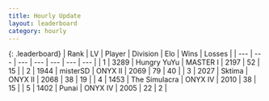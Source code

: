 ```yaml
---
title: Hourly Update
layout: leaderboard
category: hourly
---
```


{: .leaderboard}
| Rank | LV | Player | Division | Elo | Wins | Losses |
| --- | --- | --- | --- | --- | --- | --- |
| <span data-change="0">1</span> | 3289 | <span title="ID: 164871">Hungry YuYu</span> | MASTER I | <span data-change="0">2197</span> | <span data-change="0">52</span> | <span data-change="0">15</span> |
| <span data-change="0">2</span> | 1944 | <span title="ID: 453695">misterSD</span> | ONYX II | <span data-change="0">2069</span> | <span data-change="0">79</span> | <span data-change="0">40</span> |
| <span data-change="0">3</span> | 2027 | <span title="ID: 353063">Sktima</span> | ONYX II | <span data-change="18">2068</span> | <span data-change="5">38</span> | <span data-change="1">19</span> |
| <span data-change="0">4</span> | 1453 | <span title="ID: 366840">The Simulacra</span> | ONYX IV | <span data-change="0">2010</span> | <span data-change="0">38</span> | <span data-change="0">15</span> |
| <span data-change="5">5</span> | 1402 | <span title="ID: 361226">Punai</span> | ONYX IV | <span data-change="29">2005</span> | <span data-change="3">22</span> | <span data-change="0">2</span> |